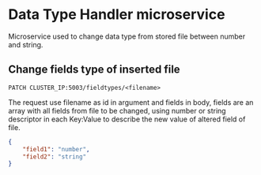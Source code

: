 # Data Type Handler microservice
Microservice used to change data type from stored file between number and
 string.

## Change fields type of inserted file
`PATCH CLUSTER_IP:5003/fieldtypes/<filename>`

The request use filename as id in argument and fields in body, fields are an 
array with all fields from file to be changed, using number or string 
descriptor in each Key:Value to describe the new value of altered field of 
file.

```json
{
    "field1": "number",
    "field2": "string"
}
```
